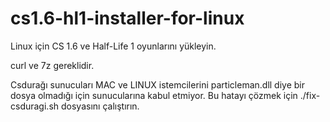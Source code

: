 # cs1.6-hl1-installer-for-linux
Linux için CS 1.6 ve Half-Life 1 oyunlarını yükleyin.

curl ve 7z gereklidir.

Csdurağı sunucuları MAC ve LINUX istemcilerini particleman.dll diye bir dosya olmadığı için sunucularına kabul etmiyor. Bu hatayı çözmek için ./fix-csduragi.sh dosyasını çalıştırın.
